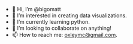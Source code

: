- 👋 Hi, I’m @bigomatt
- 👀 I’m interested in creating data visualizations.
- 🌱 I’m currently learning python.
- 💞️ I’m looking to collaborate on anything!
- 📫 How to reach me: oxleymc@gmail.com.

<!---
bigomatt/bigomatt is a ✨ special ✨ repository because its `README.md` (this file) appears on your GitHub profile.
You can click the Preview link to take a look at your changes.
--->
